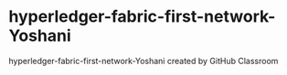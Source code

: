 # hyperledger-fabric-first-network-Yoshani
hyperledger-fabric-first-network-Yoshani created by GitHub Classroom

